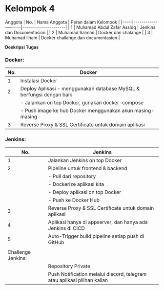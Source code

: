 # Kelompok 4 

Anggota 
| No. | Nama Anggota       | Peran dalam Kelompok |
|-----|--------------------|----------------------|
| 1   | Muhamad Abdul Zafar Assidq     | Jenkins dan Documentasion      |
| 2   | Muhamad Salman   | Docker dan chalange  |
| 3   | Muhamad Ilham  | Docker challange dan documentasion    |

**Deskripsi Tugas**
### Docker:

| No. | Docker                                                          |
|-----|-----------------------------------------------------------------|
| 1   | Instalasi Docker                                               |
| 2   | Deploy Aplikasi - menggunakan database MySQL & berfungsi dengan baik |
|     |     - Jalankan on top Docker, gunakan docker-compose           |
|     |     - Push image ke hub Docker menggunakan akun masing-masing  |
| 3   | Reverse Proxy & SSL Certificate untuk domain aplikasi         |

### Jenkins:

| No. | Jenkins                                                         |
|-----|-----------------------------------------------------------------|
| 1   | Jalankan Jenkins on top Docker                                 |
| 2   | Pipeline untuk frontend & backend                              |
|     |     - Pull dari repository                                     |
|     |     - Dockerize aplikasi kita                                  |
|     |     - Deploy aplikasi on top Docker                            |
|     |     - Push ke Docker Hub                                       |
| 3   | Reverse Proxy & SSL Certificate untuk domain aplikasi         |
| 4   | Aplikasi hanya di appserver, dan hanya ada Jenkins di CICD     |
| 5   | Auto-Trigger build pipeline setiap push di GitHub              |
|     |                                                                 |
| Challenge Jenkins:                                                  |
|     | Repository Private                                            |
|     | Push Notification melalui discord, telegram atau aplikasi pilihan kalian |
